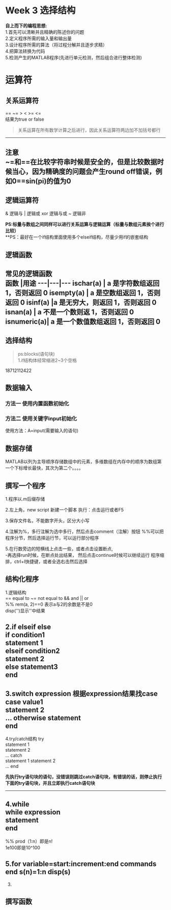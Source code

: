# Week 3 选择结构
**自上而下的编程思想:**    
1.首先可以清晰并且精确的陈述你的问题  
2.定义程序所需的输入量和输出量  
3.设计程序所需的算法（将过程分解并且逐步求精）    
4.把算法转换为代码  
5.检测产生的MATLAB程序(先进行单元检测，然后组合进行整体检测)  
# 运算符
## 关系运算符  
==  ~=  >  <  >=  <=  
结果为true or false  
> 关系运算在所有数学计算之后进行，因此关系运算符两边加不加括号都行  
---
**注意**  
~=和==在比较字符串时候是安全的，但是比较数据时候当心，因为精确度的问题会产生round off错误，例如0==sin(pi)的值为0  
---
## 逻辑运算符  
& 逻辑与  | 逻辑或  xor 逻辑与或  ~ 逻辑非  

**PS:标量与数组之间同样可以进行关系运算与逻辑运算（标量与数组元素挨个进行比较）**  
**PS：最好在一个if结构里面使用多个elseif结构，尽量少用if的嵌套结构  

## 逻辑函数  
常见的逻辑函数  
函数  |用途
---|---|---
ischar(a) | a 是字符数组返回 1，否则返回 0 
isempty(a) | a 是空数组返回 1，否则返回 0 
isinf(a)  |a 是无穷大，则返回 1，否则返回 0 
isnan(a) | a 不是一个数则返 1，否则返回 0 
isnumeric(a)|  a 是一个数值数组返回 1，否则返回 0 
---
## 选择结构  
> ps:blocks(语句块)  
1.if结构体经常缩进2~3个空格  

18712112422

## 数据输入
### 方法一 使用内置函数初始化
### 方法二 使用关键字input初始化
使用方法：A=input(需要输入的语句)  

## 数据存储
MATLAB以列为主导顺序存储数组中的元素，多维数组在内存中的顺序为数组第一个下标增长最快，其次为第二个。。。。  



## 撰写一个程序
1.程序以.m后缀存储

2.左上角，new script 新建一个脚本
执行：点击运行或者F5

3.保存文件名，不能数字开头，区分大小写

4.注解为%，多行注解为选中多行，然后点击comment（注解）按钮
%%可以把程序分节，然后选择运行节，可以运行部分程序

5.在行数旁边的短横线上点击一些，或者点击设置断点,  
-再选择run时候，在断点处出结果， 然后点击continue时候可以继续运行
程序缩排，ctrl+l快捷键，或者全选右击然后选择
## 结构化程序
1.逻辑结构  
== equal to  ~= not equal to && and  || or  
%% rem(a, 2)==0 表示a与2的余数是不是0  
disp('')显示''中结果    

2.if elseif else  
if condition1  
statement 1  
elseif condition2  
statement 2  
else statement3  
end    
---

3.switch expression  根据expression结果找case  
case value1  
statement 2    
...
otherwise statement    
end  
---

4.try/catch结构
try  
statement 1  
statement 2  
...
catch  
statement 1
statement 2  
...
end  

**先执行try语句块的语句，没错误则跳过catch语句块，有错误的话，则停止执行下面的try语句块，并且立即执行catch语句块**  

---

4.while  
while expression  
statement  
end  
---

%% prod（1:n）即是n!  
1e100即是10^100  

5.for variable=start:increment:end
commands
end
  s(n)=1:n   disp(s)
  ---
3.
## 撰写函数